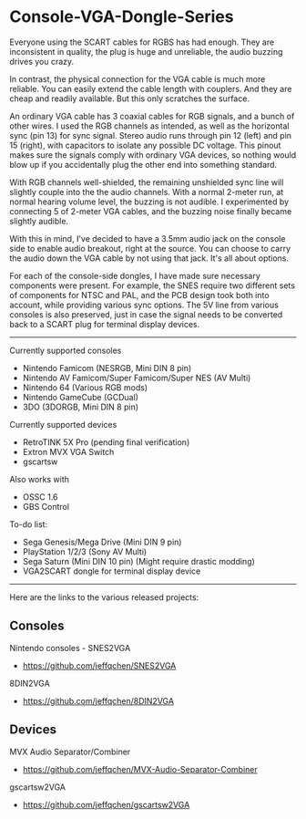 # Console-VGA-Dongle-Series

Everyone using the SCART cables for RGBS has had enough. They are inconsistent in quality, the plug is huge and unreliable, the audio buzzing drives you crazy.

In contrast, the physical connection for the VGA cable is much more reliable. You can easily extend the cable length with couplers. And they are cheap and readily available. But this only scratches the surface.

An ordinary VGA cable has 3 coaxial cables for RGB signals, and a bunch of other wires. I used the RGB channels as intended, as well as the horizontal sync (pin 13) for sync signal. Stereo audio runs through pin 12 (left) and pin 15 (right), with capacitors to isolate any possible DC voltage. This pinout makes sure the signals comply with ordinary VGA devices, so nothing would blow up if you accidentally plug the other end into something standard.

With RGB channels well-shielded, the remaining unshielded sync line will slightly couple into the the audio channels. With a normal 2-meter run, at normal hearing volume level, the buzzing is not audible. I experimented by connecting 5 of 2-meter VGA cables, and the buzzing noise finally became slightly audible.

With this in mind, I've decided to have a 3.5mm audio jack on the console side to enable audio breakout, right at the source. You can choose to carry the audio down the VGA cable by not using that jack. It's all about options.

For each of the console-side dongles, I have made sure necessary components were present. For example, the SNES require two different sets of components for NTSC and PAL, and the PCB design took both into account, while providing various sync options. The 5V line from various consoles is also preserved, just in case the signal needs to be converted back to a SCART plug for terminal display devices.


-----


Currently supported consoles
- Nintendo Famicom (NESRGB, Mini DIN 8 pin)
- Nintendo AV Famicom/Super Famicom/Super NES (AV Multi)
- Nintendo 64 (Various RGB mods)
- Nintendo GameCube (GCDual)
- 3DO (3DORGB, Mini DIN 8 pin)

Currently supported devices
- RetroTINK 5X Pro (pending final verification)
- Extron MVX VGA Switch
- gscartsw

Also works with
- OSSC 1.6
- GBS Control

To-do list:
- Sega Genesis/Mega Drive (Mini DIN 9 pin)
- PlayStation 1/2/3 (Sony AV Multi)
- Sega Saturn (Mini DIN 10 pin) (Might require drastic modding)
- VGA2SCART dongle for terminal display device

-----

Here are the links to the various released projects:

## Consoles
Nintendo consoles - SNES2VGA
- https://github.com/jeffqchen/SNES2VGA

8DIN2VGA
- https://github.com/jeffqchen/8DIN2VGA

## Devices

MVX Audio Separator/Combiner
- https://github.com/jeffqchen/MVX-Audio-Separator-Combiner

gscartsw2VGA
- https://github.com/jeffqchen/gscartsw2VGA
